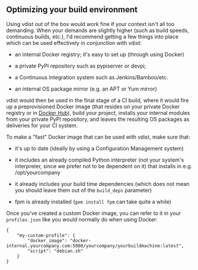 ## Optimizing your build environment
Using vdist out of the box would work fine if your context isn't all too
demanding. When your demands are slightly higher (such as build speeds,
continuous builds, etc.), I'd recommend getting a few things into place which
can be used effectively in conjunction with vdist:

- an internal Docker registry; it's easy to set up (through using Docker)

- a private PyPI repository such as pypiserver or devpi;

- a Continuous Integration system such as Jenkins/Bamboo/etc.

- an internal OS package mirror (e.g. an APT or Yum mirror)

vdist would then be used in the final stage of a CI build, where it would fire
up a preprovisioned Docker image (that resides on your private Docker registry
or in [Docker Hub](https://hub.docker.com)),
build your project, installs your internal modules from your private PyPI
repository, and leaves the resulting OS packages as deliveries for your CI
system.

To make a "fast" Docker image that can be used with vdist, make sure that:

- it's up to date (ideally by using a Configuration Management system)

- it includes an already compiled Python interpreter (not your system's
interpreter, since we prefer not to be dependent on it) that installs in
e.g. /opt/yourcompany

- it already includes your build time dependencies (which does not mean you
should leave them out of the `build_deps` parameter)
 
- fpm is already installed (`gem install fpm` can take quite a while)

Once you've created a custom Docker image, you can refer to it in your
`profiles.json` like you would normally do when using Docker:
```
{
    "my-custom-profile": {
        "docker_image": "docker-internal.yourcompany.com:5000/yourcompany/yourbuildmachine:latest",
        "script": "debian.sh"
    }
}
```

